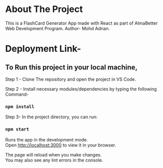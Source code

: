# About The Project

This is a FlashCard Generator App made with React as part of AlmaBetter Web Development Program.
Author- Mohd Adnan.

# Deployment Link-



## To Run this project in your local machine, 
Step 1 - Clone The repository and open the project in VS Code.

Step 2 - Install necessary modules/dependencies by typing the following Command-
### `npm install` 

Step 3- In the project directory, you can run:

### `npm start`

Runs the app in the development mode.\
Open [http://localhost:3000](http://localhost:3000) to view it in your browser.

The page will reload when you make changes.\
You may also see any lint errors in the console.
